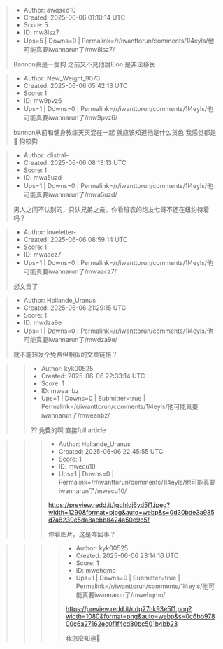 > - Author: awqsed10
> - Created: 2025-06-06 01:10:14 UTC
> - Score: 5
> - ID: mw8lsz7
> - Ups=5 | Downs=0 | Permalink=/r/iwanttorun/comments/1l4eyls/他可能真要iwannarun了/mw8lsz7/
>
> Bannon真是一隻狗 之前又不見他說Elon 是非法移民

> - Author: New_Weight_9073
> - Created: 2025-06-06 05:42:13 UTC
> - Score: 1
> - ID: mw9pvz6
> - Ups=1 | Downs=0 | Permalink=/r/iwanttorun/comments/1l4eyls/他可能真要iwannarun了/mw9pvz6/
>
> bannon从前和健身教练天天混在一起 就应该知道他是什么货色 我感觉都是🐶 狗咬狗

> - Author: clistral-
> - Created: 2025-06-06 08:13:13 UTC
> - Score: 1
> - ID: mwa5uzd
> - Ups=1 | Downs=0 | Permalink=/r/iwanttorun/comments/1l4eyls/他可能真要iwannarun了/mwa5uzd/
>
> 男人之间不认别的，只认兄弟之亲。你看班农的炮友七哥不还在纽约待着吗？

> - Author: loveletter-
> - Created: 2025-06-06 08:59:14 UTC
> - Score: 1
> - ID: mwaacz7
> - Ups=1 | Downs=0 | Permalink=/r/iwanttorun/comments/1l4eyls/他可能真要iwannarun了/mwaacz7/
>
> 想文贵了

> - Author: Hollande_Uranus
> - Created: 2025-06-06 21:29:15 UTC
> - Score: 1
> - ID: mwdza9e
> - Ups=1 | Downs=0 | Permalink=/r/iwanttorun/comments/1l4eyls/他可能真要iwannarun了/mwdza9e/
>
> 就不能转发个免费但相似的文章链接？

>> - Author: kyk00525
>> - Created: 2025-06-06 22:33:14 UTC
>> - Score: 1
>> - ID: mweanbz
>> - Ups=1 | Downs=0 | Submitter=true | Permalink=/r/iwanttorun/comments/1l4eyls/他可能真要iwannarun了/mweanbz/
>>
>> ?? 免費的啊 直接full article

>>> - Author: Hollande_Uranus
>>> - Created: 2025-06-06 22:45:55 UTC
>>> - Score: 1
>>> - ID: mwecu10
>>> - Ups=1 | Downs=0 | Permalink=/r/iwanttorun/comments/1l4eyls/他可能真要iwannarun了/mwecu10/
>>>
>>> https://preview.redd.it/igqhldj6yd5f1.jpeg?width=1290&format=pjpg&auto=webp&s=0d30bde3a985d7a8230e5da8aebb8424a50e9c5f
>>> 
>>> 你看图片。这是咋回事？

>>>> - Author: kyk00525
>>>> - Created: 2025-06-06 23:14:16 UTC
>>>> - Score: 1
>>>> - ID: mwehqmo
>>>> - Ups=1 | Downs=0 | Submitter=true | Permalink=/r/iwanttorun/comments/1l4eyls/他可能真要iwannarun了/mwehqmo/
>>>>
>>>> https://preview.redd.it/cdp27nk93e5f1.png?width=1080&format=png&auto=webp&s=0c6bb97800c6a27162ec0f1f4cd80bc501b4bb23
>>>> 
>>>> 我怎麼知道🫠
